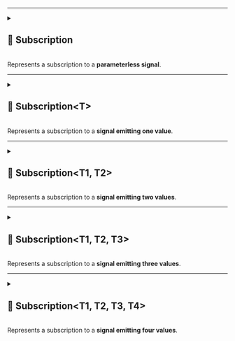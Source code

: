 
---

<details>
  <summary>
    <h2 id="subscription">🧩 Subscription</h2>
    <br> Represents a subscription to a <b>parameterless signal</b>.
  </summary>

<br>

```csharp
public readonly struct Subscription : IDisposable
```

---

### 🏗️ Constructors

#### `Subscription(ISignal, Action)`

```csharp
public Subscription(ISignal signal, Action action)
```

- **Description:** Initializes a new subscription for a parameterless signal.
- **Parameters:**
    - `signal` — The signal source.
    - `action` — The delegate to unsubscribe on disposal.

---

### 🏹 Methods

#### `Dispose()`

```csharp
public void Dispose()
```

- **Description:** Unsubscribes the associated action from the signal source.

---

### 🗂 Example of Usage

```csharp
//Assume we have a instance of ISignal
ISignal signal = ...

//Subscribe on the signal    
Subscription subscription = signal.Subscribe(lambda);

// Later, dispose to unsubscribe
subscription.Dispose();
```

</details>

---

<details>
  <summary>
    <h2 id="subscriptiont">🧩 Subscription&lt;T&gt;</h2>
    <br> Represents a subscription to a <b>signal emitting one value</b>.
  </summary>

<br>

```csharp
public readonly struct Subscription<T> : IDisposable
```

- **Type parameter:** `T` — The type of the emitted value.

---

### 🏗️ Constructors

#### `Subscription(ISignal<T>, Action<T>)`

```csharp
public Subscription(ISignal<T> signal, Action<T> action)
```

- **Description:** Initializes a new subscription for a signal emitting one value.
- **Parameters:**
    - `signal` — The signal source.
    - `action` — The delegate to unsubscribe on disposal.

---

### 🏹 Methods

#### `Dispose()`

```csharp
public void Dispose()
```

- **Description:** Unsubscribes the associated action from the signal source.

---

### 🗂 Example of Usage

```csharp
//Assume we have a instance of ISignal
ISignal<T> signal = ...

//Subscribe on the signal
Subscription<T> subscription = signal.Subscribe<T>(lambda);

// Later, dispose to unsubscribe
subscription.Dispose();
```

</details>

---

<details>
  <summary>
    <h2 id="subscriptiont1-t2">🧩 Subscription&lt;T1, T2&gt;</h2>
    <br> Represents a subscription to a <b>signal emitting two values</b>.
  </summary>

<br>

```csharp
public readonly struct Subscription<T1, T2> : IDisposable
```

- **Type parameters:**
    - `T1` — The type of the first emitted value.
    - `T2` — The type of the second emitted value.

---

### 🏗️ Constructors

#### `Subscription(ISignal<T1, T2>, Action<T1, T2>)`

```csharp
public Subscription(ISignal<T1, T2> signal, Action<T1, T2> action)
```

- **Description:** Initializes a new subscription for a signal emitting two values.
- **Parameters:**
    - `signal` — The signal source.
    - `action` — The delegate to unsubscribe on disposal.

---

### 🏹 Methods

#### `Dispose()`

```csharp
public void Dispose()
```

- **Description:** Unsubscribes the associated action from the signal source.

---

### 🗂 Example of Usage

```csharp
//Assume we have a instance of ISignal
ISignal<T1, T2> signal = ...

//Subscribe on the signal
Subscription<T1, T2> subscription = signal.Subscribe<T1, T2>(lambda);

// Later, dispose to unsubscribe
subscription.Dispose();
```

</details>

---

<details>
  <summary>
    <h2 id="subscriptiont1-t2-t3">🧩 Subscription&lt;T1, T2, T3&gt;</h2>
    <br> Represents a subscription to a <b>signal emitting three values</b>.
  </summary>

<br>

```csharp
public readonly struct Subscription<T1, T2, T3> : IDisposable
```

- **Type parameters:**
    - `T1` — The type of the first emitted value.
    - `T2` — The type of the second emitted value.
    - `T3` — The type of the third emitted value.

---

### 🏗️ Constructors

#### `Subscription(ISignal<T1, T2, T3>, Action<T1, T2, T3>)`

```csharp
public Subscription(ISignal<T1, T2, T3> signal, Action<T1, T2, T3> action)
```

- **Description:** Initializes a new subscription for a signal emitting three values.
- **Parameters:**
    - `signal` — The signal source.
    - `action` — The delegate to unsubscribe on disposal.

---

### 🏹 Methods

#### `Dispose()`

```csharp
public void Dispose()
```

- **Description:** Unsubscribes the associated action from the signal source.

---

### 🗂 Example of Usage

```csharp
//Assume we have a instance of ISignal
ISignal<T1, T2, T3> signal = ...
    
//Subscribe on the signal
Subscription<T1, T2, T3> subscription = signal.Subscribe<T1, T2, T3>(lambda);

// Later, dispose to unsubscribe
subscription.Dispose();
```

</details>

---

<details>
  <summary>
    <h2 id="subscriptiont1-t2-t3-t4">🧩 Subscription&lt;T1, T2, T3, T4&gt;</h2>
    <br> Represents a subscription to a <b>signal emitting four values</b>.
  </summary>

<br>

```csharp
public readonly struct Subscription<T1, T2, T3, T4> : IDisposable
```

- **Type parameters:**
    - `T1` — The type of the first emitted value.
    - `T2` — The type of the second emitted value.
    - `T3` — The type of the third emitted value.
    - `T4` — The type of the fourth emitted value.

---

### 🏗️ Constructors

#### `Subscription(ISignal<T1, T2, T3, T4>, Action<T1, T2, T3, T4>)`

```csharp
public Subscription(ISignal<T1, T2, T3, T4> signal, Action<T1, T2, T3, T4> action)
```

- **Description:** Initializes a new subscription for a signal emitting four values.
- **Parameters:**
    - `signal` — The signal source.
    - `action` — The delegate to unsubscribe on disposal.

---

### 🏹 Methods

#### `Dispose()`

```csharp
public void Dispose()
```

- **Description:** Unsubscribes the associated action from the signal source.

---

### 🗂 Example of Usage

```csharp
//Assume we have a instance of ISignal
ISignal<T1, T2, T3, T4> signal = ...
    
//Subscribe on the signal
Subscription<T1, T2, T3, T4> subscription = signal.Subscribe<T1, T2, T3, T4>(lambda);

// Later, dispose to unsubscribe
subscription.Dispose();
```

</details>

